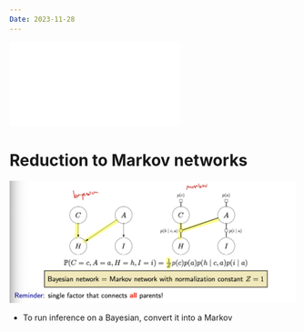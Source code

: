 ```yaml
---
Date: 2023-11-28
---
```

  

![Bayesian_2](../../attachments/Bayesian_2.pdf)

# Reduction to Markov networks

![Untitled 102.png](../../attachments/Untitled%20102.png)

- To run inference on a Bayesian, convert it into a Markov